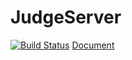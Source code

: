 # JudgeServer
[![Build Status](https://travis-ci.org/badcw-OnlineJudge/JudgeServer.svg?branch=master)](https://travis-ci.org/badcw-OnlineJudge/JudgeServer)
[Document](http://docs.onlinejudge.me/)
